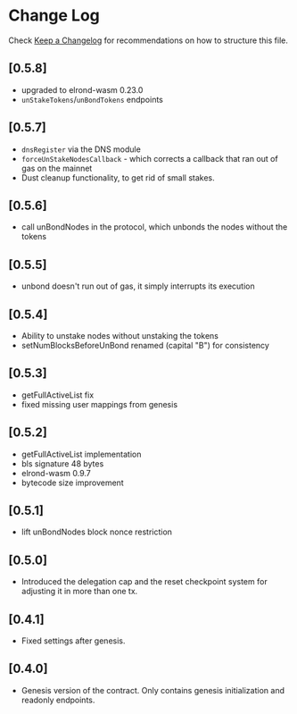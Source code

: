 # Change Log

Check [Keep a Changelog](http://keepachangelog.com/) for recommendations on how to structure this file.

## [0.5.8]
- upgraded to elrond-wasm 0.23.0
- `unStakeTokens`/`unBondTokens` endpoints

## [0.5.7]
- `dnsRegister` via the DNS module
- `forceUnStakeNodesCallback` - which corrects a callback that ran out of gas on the mainnet
- Dust cleanup functionality, to get rid of small stakes.

## [0.5.6]
- call unBondNodes in the protocol, which unbonds the nodes without the tokens

## [0.5.5]
- unbond doesn't run out of gas, it simply interrupts its execution

## [0.5.4]
- Ability to unstake nodes without unstaking the tokens
- setNumBlocksBeforeUnBond renamed (capital "B") for consistency

## [0.5.3]
- getFullActiveList fix
- fixed missing user mappings from genesis

## [0.5.2]
- getFullActiveList implementation
- bls signature 48 bytes
- elrond-wasm 0.9.7
- bytecode size improvement

## [0.5.1]
- lift unBondNodes block nonce restriction

## [0.5.0]
- Introduced the delegation cap and the reset checkpoint system for adjusting it in more than one tx.

## [0.4.1]
- Fixed settings after genesis.

## [0.4.0]
- Genesis version of the contract. Only contains genesis initialization and readonly endpoints.

